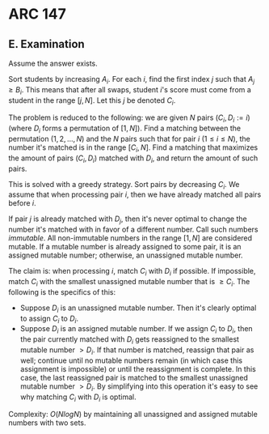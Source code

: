 # ARC 147

## E. Examination
Assume the answer exists.

Sort students by increasing $A_i$. For each $i$, find the first index $j$ such that $A_j\ge{B_i}$. This means that after all swaps, student $i$'s score must come from a student in the range $[j,N]$. Let this $j$ be denoted $C_i$.

The problem is reduced to the following: we are given $N$ pairs $(C_i,D_i:=i)$ (where $D_i$ forms a permutation of $[1,N]$). Find a matching between the permutation $(1,2,\dots,N)$ and the $N$ pairs such that for pair $i$ ($1\le{i}\le{N}$), the number it's matched is in the range $[C_i,N]$. Find a matching that maximizes the amount of pairs $(C_i,D_i)$ matched with $D_i$, and return the amount of such pairs.

This is solved with a greedy strategy. Sort pairs by decreasing $C_i$. We assume that when processing pair $i$, then we have already matched all pairs before $i$.

If pair $j$ is already matched with $D_j$, then it's never optimal to change the number it's matched with in favor of a different number. Call such numbers <i>immutable</i>. All non-immutable numbers in the range $[1,N]$ are considered mutable. If a mutable number is already assigned to some pair, it is an assigned mutable number; otherwise, an unassigned mutable number.

The claim is: when processing $i$, match $C_i$ with $D_i$ if possible. If impossible, match $C_i$ with the smallest unassigned mutable number that is $\ge{C_i}$. The following is the specifics of this:
 - Suppose $D_i$ is an unassigned mutable number. Then it's clearly optimal to assign $C_i$ to $D_i$.
 - Suppose $D_i$ is an assigned mutable number. If we assign $C_i$ to $D_i$, then the pair currently matched with $D_i$ gets reassigned to the smallest mutable number $>D_i$. If that number is matched, reassign that pair as well; continue until no mutable numbers remain (in which case this assignment is impossible) or until the reassignment is complete. In this case, the last reassigned pair is matched to the smallest unassigned mutable number $>D_i$. By simplifying into this operation it's easy to see why matching $C_i$ with $D_i$ is optimal.

Complexity: $O(NlogN)$ by maintaining all unassigned and assigned mutable numbers with two sets.